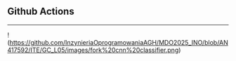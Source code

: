 ## Github Actions

---

!(https://github.com/InzynieriaOprogramowaniaAGH/MDO2025_INO/blob/AN417592/ITE/GC_L05/images/fork%20cnn%20classifier.png)
